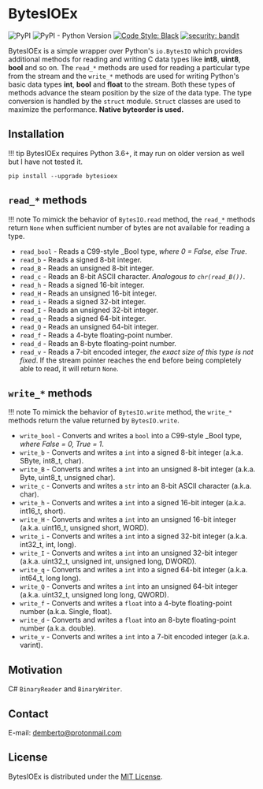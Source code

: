 # BytesIOEx

![PyPI](https://img.shields.io/pypi/v/bytesioex)
![PyPI - Python Version](https://img.shields.io/pypi/pyversions/bytesioex)
[![Code Style: Black][black]](https://github.com/psf/black)
[![security: bandit][bandit]](https://github.com/PyCQA/bandit)

BytesIOEx is a simple wrapper over Python's `io.BytesIO` which provides
additional methods for reading and writing C data types like **int8**,
**uint8**, **bool** and so on. The `read_*` methods are used for reading a
particular type from the stream and the `write_*` methods are used for writing
Python's basic data types **int**, **bool** and **float** to the stream. Both
these types of methods advance the steam position by the size of the data type.
The type conversion is handled by the `struct` module. `Struct` classes are
used to maximize the performance. **Native byteorder is used.**

## Installation

!!! tip
    BytesIOEx requires Python 3.6+, it may run on older version as well but I
    have not tested it.

```
pip install --upgrade bytesioex
```

## `read_*` methods

!!! note
    To mimick the behavior of `BytesIO.read` method, the `read_*` methods
    return `None` when sufficient number of bytes are not available for
    reading a type.

- `read_bool` - Reads a C99-style \_Bool type, _where 0 = False, else True_.
- `read_b` - Reads a signed 8-bit integer.
- `read_B` - Reads an unsigned 8-bit integer.
- `read_c` - Reads an 8-bit ASCII character. _Analogous to `chr(read_B())`_.
- `read_h` - Reads a signed 16-bit integer.
- `read_H` - Reads an unsigned 16-bit integer.
- `read_i` - Reads a signed 32-bit integer.
- `read_I` - Reads an unsigned 32-bit integer.
- `read_q` - Reads a signed 64-bit integer.
- `read_Q` - Reads an unsigned 64-bit integer.
- `read_f` - Reads a 4-byte floating-point number.
- `read_d` - Reads an 8-byte floating-point number.
- `read_v` - Reads a 7-bit encoded integer, _the exact size of this type is
  not fixed_. If the stream pointer reaches the end before being completely
  able to read, it will return `None`.

## `write_*` methods

!!! note
    To mimick the behavior of `BytesIO.write` method, the `write_*` methods
    return the value returned by `BytesIO.write`.

- `write_bool` - Converts and writes a `bool` into a C99-style \_Bool type,
  _where False = 0, True = 1_.
- `write_b` - Converts and writes a `int` into a signed 8-bit integer
  (a.k.a. SByte, int8_t, char).
- `write_B` - Converts and writes a `int` into an unsigned 8-bit integer
  (a.k.a. Byte, uint8_t, unsigned char).
- `write_c` - Converts and writes a `str` into an 8-bit ASCII character (a.k.a. char).
- `write_h` - Converts and writes a `int` into a signed 16-bit integer
  (a.k.a. int16_t, short).
- `write_H` - Converts and writes a `int` into an unsigned 16-bit integer
  (a.k.a. uint16_t, unsigned short, WORD).
- `write_i` - Converts and writes a `int` into a signed 32-bit integer
  (a.k.a. int32_t, int, long).
- `write_I` - Converts and writes a `int` into an unsigned 32-bit integer
  (a.k.a. uint32_t, unsigned int, unsigned long, DWORD).
- `write_q` - Converts and writes a `int` into a signed 64-bit integer
  (a.k.a. int64_t, long long).
- `write_Q` - Converts and writes a `int` into an unsigned 64-bit integer
  (a.k.a. uint32_t, unsigned long long, QWORD).
- `write_f` - Converts and writes a `float` into a 4-byte floating-point number
  (a.k.a. Single, float).
- `write_d` - Converts and writes a `float` into an 8-byte floating-point number
  (a.k.a. double).
- `write_v` - Converts and writes a `int` into a 7-bit encoded integer
  (a.k.a. varint).

## Motivation

C# `BinaryReader` and `BinaryWriter`.

## Contact

E-mail: [demberto@protonmail.com](demberto@protonmail.com)

## License

BytesIOEx is distributed under the [MIT License][license].

<!-- BADGES -->
[bandit]: https://img.shields.io/badge/security-bandit-yellow.svg
[black]: https://img.shields.io/badge/code%20style-black-black

<!-- PROJECT LINKS -->
[docs]: https://bytesioex.rtfd.io/en/latest/
[license]: https://github.com/demberto/BytesIOEx/blob/master/LICENSE
